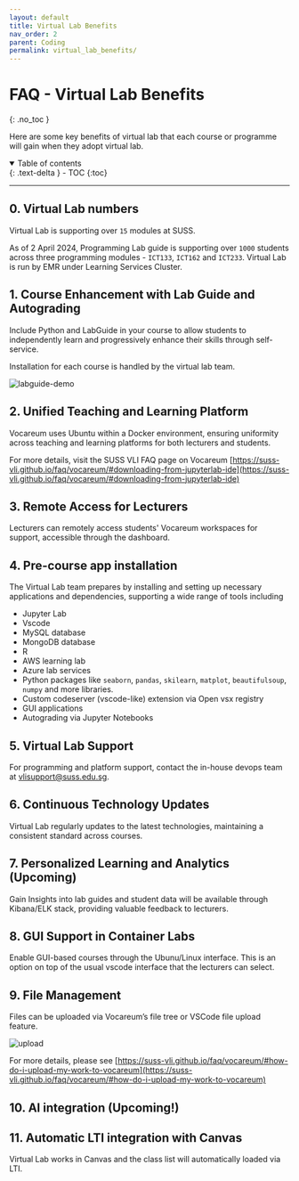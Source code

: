 ```yaml
---
layout: default
title: Virtual Lab Benefits
nav_order: 2
parent: Coding
permalink: virtual_lab_benefits/
---
```

# FAQ - Virtual Lab Benefits
{: .no_toc }

Here are some key benefits of virtual lab that each course or programme will gain when they adopt virtual lab. 

<details open markdown="block">
  <summary>
    Table of contents
  </summary>
  {: .text-delta }
- TOC
{:toc}
</details>

---

## 0. Virtual Lab numbers

Virtual Lab is supporting over `15` modules at SUSS. 

As of 2 April 2024, Programming Lab guide is supporting over `1000` students across three programming modules - `ICT133`, `ICT162` and `ICT233`. Virtual Lab is run by EMR under Learning Services Cluster. 

## 1. Course Enhancement with Lab Guide and Autograding 

Include Python and LabGuide in your course to allow students to independently learn and progressively enhance their skills through self-service. 

Installation for each course is handled by the virtual lab team.

![labguide-demo](./images/labguide-demo.gif)

## 2. Unified Teaching and Learning Platform

Vocareum uses Ubuntu within a Docker environment, ensuring uniformity across teaching and learning platforms for both lecturers and students. 

For more details, visit the SUSS VLI FAQ page on Vocareum [https://suss-vli.github.io/faq/vocareum/#downloading-from-jupyterlab-ide](https://suss-vli.github.io/faq/vocareum/#downloading-from-jupyterlab-ide)

## 3. Remote Access for Lecturers 

Lecturers can remotely access students' Vocareum workspaces for support, accessible through the dashboard.


## 4. Pre-course app installation

The Virtual Lab team prepares by installing and setting up necessary applications and dependencies, supporting a wide range of tools including

- Jupyter Lab
- Vscode
- MySQL database
- MongoDB database
- R 
- AWS learning lab 
- Azure lab services
- Python packages like `seaborn`, `pandas`, `skilearn`, `matplot`, `beautifulsoup`, `numpy` and more libraries.
- Custom codeserver (vscode-like) extension via Open vsx registry
- GUI applications 
- Autograding via Jupyter Notebooks

## 5. Virtual Lab Support

For programming and platform support, contact the in-house devops team at [vlisupport@suss.edu.sg](mailto:vlisupport@suss.edu.sg).

## 6. Continuous Technology Updates 

Virtual Lab regularly updates to the latest technologies, maintaining a consistent standard across courses.

## 7. Personalized Learning and Analytics (Upcoming)

Gain Insights into lab guides and student data will be available through Kibana/ELK stack, providing valuable feedback to lecturers.

## 8. GUI Support in Container Labs

Enable GUI-based courses through the Ubunu/Linux interface. This is an option on top of the usual vscode interface that the lecturers can select. 

## 9. File Management

Files can be uploaded via Vocareum’s file tree or VSCode file upload feature.

![upload](../vocareum/images/upload.gif)

For more details, please see [https://suss-vli.github.io/faq/vocareum/#how-do-i-upload-my-work-to-vocareum](https://suss-vli.github.io/faq/vocareum/#how-do-i-upload-my-work-to-vocareum)

## 10. AI integration (Upcoming!)

## 11. Automatic LTI integration with Canvas

Virtual Lab works in Canvas and the class list will automatically loaded via LTI. 